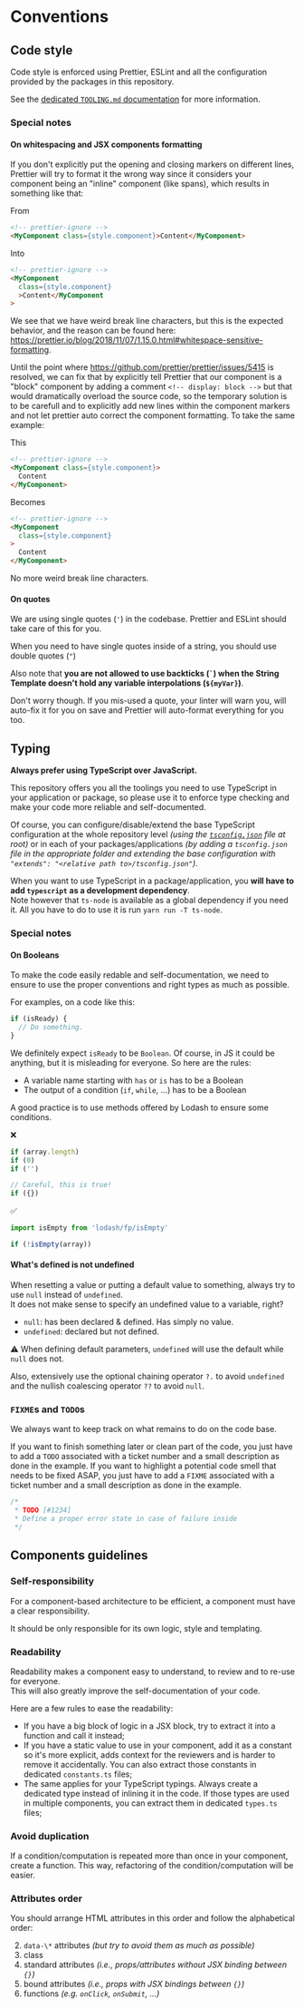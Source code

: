 # Conventions

## Code style

Code style is enforced using Prettier, ESLint and all the configuration provided
by the packages in this repository.

See the [dedicated `TOOLING.md` documentation](./docs/TOOLING.md) for more
information.

### Special notes

#### On whitespacing and JSX components formatting

If you don't explicitly put the opening and closing markers on different lines,
Prettier will try to format it the wrong way since it considers your component
being an "inline" component (like spans), which results in something like that:

From

```html
<!-- prettier-ignore -->
<MyComponent class={style.component}>Content</MyComponent>
```

Into

```html
<!-- prettier-ignore -->
<MyComponent
  class={style.component}
  >Content</MyComponent
>
```

We see that we have weird break line characters, but this is the expected
behavior, and the reason can be found here:
<https://prettier.io/blog/2018/11/07/1.15.0.html#whitespace-sensitive-formatting>.

Until the point where <https://github.com/prettier/prettier/issues/5415> is
resolved, we can fix that by explicitly tell Prettier that our component is a
"block" component by adding a comment `<!-- display: block -->` but that would
dramatically overload the source code, so the temporary solution is to be
carefull and to explicitly add new lines within the component markers and not
let prettier auto correct the component formatting. To take the same example:

This

```html
<!-- prettier-ignore -->
<MyComponent class={style.component}>
  Content
</MyComponent>
```

Becomes

```html
<!-- prettier-ignore -->
<MyComponent
  class={style.component}
>
  Content
</MyComponent>
```

No more weird break line characters.

#### On quotes

We are using single quotes (`'`) in the codebase. Prettier and ESLint should
take care of this for you.

When you need to have single quotes inside of a string, you should use double
quotes (`"`)

Also note that
**you are not allowed to use backticks (`` ` ``) when the String Template doesn't hold any variable interpolations (`${myVar}`)**.

Don't worry though. If you mis-used a quote, your linter will warn you, will
auto-fix it for you on save and Prettier will auto-format everything for you
too.

## Typing

**Always prefer using TypeScript over JavaScript.**

This repository offers you all the toolings you need to use TypeScript in your
application or package, so please use it to enforce type checking and make your
code more reliable and self-documented.

Of course, you can configure/disable/extend the base TypeScript configuration at
the whole repository level
_(using the [`tsconfig.json`](./tsconfig.json) file at root)_ or in each of your
packages/applications
_(by adding a `tsconfig.json` file in the appropriate folder and extending the base configuration with `"extends": "<relative path to>/tsconfig.json"`)_.

When you want to use TypeScript in a package/application, you
**will have to add `typescript` as a development dependency**.  
Note however that `ts-node` is available as a global dependency if you need it.
All you have to do to use it is run `yarn run -T ts-node`.

### Special notes

#### On Booleans

To make the code easily redable and self-documentation, we need to ensure to use
the proper conventions and right types as much as possible.

For examples, on a code like this:

```js
if (isReady) {
  // Do something.
}
```

We definitely expect `isReady` to be `Boolean`. Of course, in JS it could be
anything, but it is misleading for everyone. So here are the rules:

- A variable name starting with `has` or `is` has to be a Boolean
- The output of a condition (`if`, `while`, ...) has to be a Boolean

A good practice is to use methods offered by Lodash to ensure some conditions.

❌

```js
if (array.length)
if (0)
if ('')

// Careful, this is true!
if ({})
```

✅

```js
import isEmpty from 'lodash/fp/isEmpty'

if (!isEmpty(array))
```

#### What's defined is not undefined

When resetting a value or putting a default value to something, always try to
use `null` instead of `undefined`.  
It does not make sense to specify an undefined value to a variable, right?

- `null`: has been declared & defined. Has simply no value.
- `undefined`: declared but not defined.

⚠️ When defining default parameters, `undefined` will use the default while `null`
does not.

Also, extensively use the optional chaining operator `?.` to avoid `undefined`
and the nullish coalescing operator `??` to avoid `null`.

### `FIXME`s and `TODO`s

We always want to keep track on what remains to do on the code base.

If you want to finish something later or clean part of the code, you just have
to add a `TODO` associated with a ticket number and a small description as done
in the example. If you want to highlight a potential code smell that needs to be
fixed ASAP, you just have to add a `FIXME` associated with a ticket number and a
small description as done in the example.

```js
/*
 * TODO [#1234]
 * Define a proper error state in case of failure inside
 */
```

## Components guidelines

### Self-responsibility

For a component-based architecture to be efficient, a component must have a
clear responsibility.

It should be only responsible for its own logic, style and templating.

### Readability

Readability makes a component easy to understand, to review and to re-use for
everyone.  
This will also greatly improve the self-documentation of your code.

Here are a few rules to ease the readability:

- If you have a big block of logic in a JSX block, try to extract it into a
  function and call it instead;
- If you have a static value to use in your component, add it as a constant so
  it's more explicit, adds context for the reviewers and is harder to remove it
  accidentally.
  You can also extract those constants in dedicated `constants.ts` files;
- The same applies for your TypeScript typings. Always create a dedicated type
  instead of inlining it in the code.
  If those types are used in multiple components, you can extract them in
  dedicated `types.ts` files;

### Avoid duplication

If a condition/computation is repeated more than once in your component, create
a function. This way, refactoring of the condition/computation will be easier.

### Attributes order

You should arrange HTML attributes in this order and follow the alphabetical
order:

2. `data-\*` attributes _(but try to avoid them as much as possible)_
3. class
4. standard attributes _(i.e., props/attributes without JSX binding between `{}`)_
5. bound attributes _(i.e., props with JSX bindings between `{}`)_
6. functions _(e.g. `onClick`, `onSubmit`, ...)_
